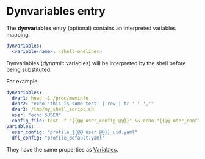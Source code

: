 # Dynvariables entry

The **dynvariables** entry (optional) contains an interpreted variables mapping.

```yaml
dynvariables:
  <variable-name>: <shell-oneliner>
```

Dynvariables (*dynamic* variables) will be interpreted by the shell before being substituted.

For example:
```yaml
dynvariables:
  dvar1: head -1 /proc/meminfo
  dvar2: "echo 'this is some test' | rev | tr ' ' ','"
  dvar3: /tmp/my_shell_script.sh
  user: "echo $USER"
  config_file: test -f "{{@@ user_config @@}}" && echo "{{@@ user_config @@}}" || echo "{{@@ dfl_config @@}}"
variables:
  user_config: "profile_{{@@ user @@}}_uid.yaml"
  dfl_config: "profile_default.yaml"
```

They have the same properties as [Variables](config-file.md#variables).